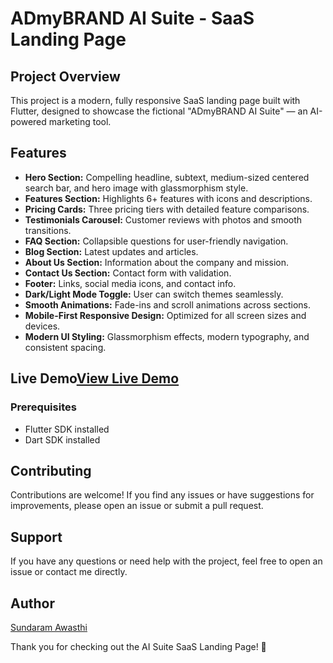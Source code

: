 # ADmyBRAND AI Suite - SaaS Landing Page

## Project Overview
This project is a modern, fully responsive SaaS landing page built with Flutter, designed to showcase the fictional "ADmyBRAND AI Suite" — an AI-powered marketing tool.

## Features
- **Hero Section:** Compelling headline, subtext, medium-sized centered search bar, and hero image with glassmorphism style.
- **Features Section:** Highlights 6+ features with icons and descriptions.
- **Pricing Cards:** Three pricing tiers with detailed feature comparisons.
- **Testimonials Carousel:** Customer reviews with photos and smooth transitions.
- **FAQ Section:** Collapsible questions for user-friendly navigation.
- **Blog Section:** Latest updates and articles.
- **About Us Section:** Information about the company and mission.
- **Contact Us Section:** Contact form with validation.
- **Footer:** Links, social media icons, and contact info.
- **Dark/Light Mode Toggle:** User can switch themes seamlessly.
- **Smooth Animations:** Fade-ins and scroll animations across sections.
- **Mobile-First Responsive Design:** Optimized for all screen sizes and devices.
- **Modern UI Styling:** Glassmorphism effects, modern typography, and consistent spacing.



## Live Demo[View Live Demo](https://saasmodernlandingpage.netlify.app/)



### Prerequisites
- Flutter SDK installed
- Dart SDK installed

## Contributing

Contributions are welcome! If you find any issues or have suggestions for improvements, please open an issue or submit a pull request.

## Support

If you have any questions or need help with the project, feel free to open an issue or contact me directly.

## Author

[Sundaram Awasthi](https://github.com/sundaramawasthi)



Thank you for checking out the AI Suite SaaS Landing Page! 🚀

